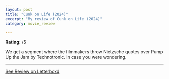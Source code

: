 ```yaml
---
layout: post
title: "Cunk on Life (2024)"
excerpt: "My review of Cunk on Life (2024)"
category: movie_review

---
```


**Rating:** /5

We get a segment where the filmmakers throw Nietzsche quotes over Pump Up the Jam by Technotronic. In case you were wondering.

<hr>

[See Review on Letterboxd](https://boxd.it/8iu42r)
